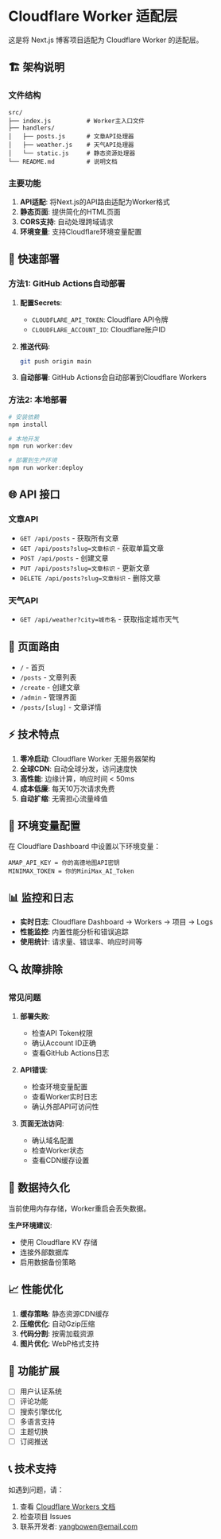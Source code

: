 # Cloudflare Worker 适配层

这是将 Next.js 博客项目适配为 Cloudflare Worker 的适配层。

## 🏗️ 架构说明

### 文件结构
```
src/
├── index.js          # Worker主入口文件
├── handlers/
│   ├── posts.js      # 文章API处理器
│   ├── weather.js    # 天气API处理器
│   └── static.js     # 静态资源处理器
└── README.md         # 说明文档
```

### 主要功能

1. **API适配**: 将Next.js的API路由适配为Worker格式
2. **静态页面**: 提供简化的HTML页面
3. **CORS支持**: 自动处理跨域请求
4. **环境变量**: 支持Cloudflare环境变量配置

## 🚀 快速部署

### 方法1: GitHub Actions自动部署

1. **配置Secrets**:
   - `CLOUDFLARE_API_TOKEN`: Cloudflare API令牌
   - `CLOUDFLARE_ACCOUNT_ID`: Cloudflare账户ID

2. **推送代码**: 
   ```bash
   git push origin main
   ```

3. **自动部署**: GitHub Actions会自动部署到Cloudflare Workers

### 方法2: 本地部署

```bash
# 安装依赖
npm install

# 本地开发
npm run worker:dev

# 部署到生产环境
npm run worker:deploy
```

## 🌐 API 接口

### 文章API
- `GET /api/posts` - 获取所有文章
- `GET /api/posts?slug=文章标识` - 获取单篇文章
- `POST /api/posts` - 创建文章
- `PUT /api/posts?slug=文章标识` - 更新文章
- `DELETE /api/posts?slug=文章标识` - 删除文章

### 天气API
- `GET /api/weather?city=城市名` - 获取指定城市天气

## 📄 页面路由
- `/` - 首页
- `/posts` - 文章列表
- `/create` - 创建文章
- `/admin` - 管理界面
- `/posts/[slug]` - 文章详情

## ⚡ 技术特点

1. **零冷启动**: Cloudflare Worker 无服务器架构
2. **全球CDN**: 自动全球分发，访问速度快
3. **高性能**: 边缘计算，响应时间 < 50ms
4. **成本低廉**: 每天10万次请求免费
5. **自动扩缩**: 无需担心流量峰值

## 🔧 环境变量配置

在 Cloudflare Dashboard 中设置以下环境变量：

```
AMAP_API_KEY = 你的高德地图API密钥
MINIMAX_TOKEN = 你的MiniMax_AI_Token
```

## 📊 监控和日志

- **实时日志**: Cloudflare Dashboard → Workers → 项目 → Logs
- **性能监控**: 内置性能分析和错误追踪
- **使用统计**: 请求量、错误率、响应时间等

## 🔍 故障排除

### 常见问题

1. **部署失败**:
   - 检查API Token权限
   - 确认Account ID正确
   - 查看GitHub Actions日志

2. **API错误**:
   - 检查环境变量配置
   - 查看Worker实时日志
   - 确认外部API可访问性

3. **页面无法访问**:
   - 确认域名配置
   - 检查Worker状态
   - 查看CDN缓存设置

## 🔄 数据持久化

当前使用内存存储，Worker重启会丢失数据。

**生产环境建议**:
- 使用 Cloudflare KV 存储
- 连接外部数据库
- 启用数据备份策略

## 📈 性能优化

1. **缓存策略**: 静态资源CDN缓存
2. **压缩优化**: 自动Gzip压缩
3. **代码分割**: 按需加载资源
4. **图片优化**: WebP格式支持

## 🌟 功能扩展

- [ ] 用户认证系统
- [ ] 评论功能
- [ ] 搜索引擎优化
- [ ] 多语言支持
- [ ] 主题切换
- [ ] 订阅推送

## 📞 技术支持

如遇到问题，请：
1. 查看 [Cloudflare Workers 文档](https://developers.cloudflare.com/workers/)
2. 检查项目 Issues
3. 联系开发者: yangbowen@email.com